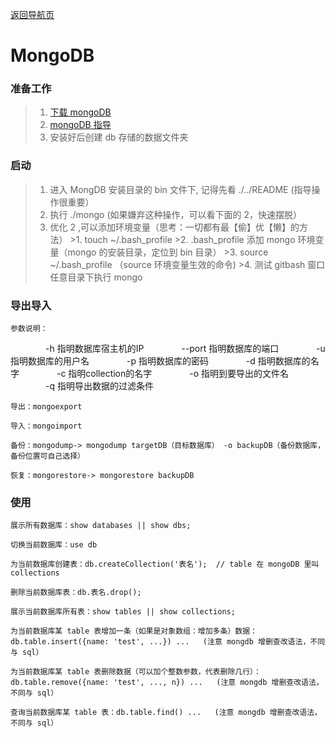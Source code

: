 [返回导航页](https://cqzhen.github.io/blog.html "导航页面")

# MongoDB

### 准备工作

>1. [下载 mongoDB](https://www.mongodb.com/download-center/community "mongoDB")
>2. [mongoDB 指导](https://www.runoob.com/mongodb/mongodb-window-install.html "mongoDB")
>3. 安装好后创建 db 存储的数据文件夹


### 启动

>1. 进入 MongDB 安装目录的 bin 文件下, 记得先看 ./../README (指导操作很重要）
>2. 执行 ./mongo (如果嫌弃这种操作，可以看下面的 2，快速摆脱）
>3. 优化 2 ,可以添加环境变量（思考：一切都有最【偷】优【懒】的方法）
    >1. touch ~/.bash_profile
    >2. .bash_profile 添加 mongo 环境变量（mongo 的安装目录，定位到 bin 目录）
    >3. source ~/.bash_profile （source 环境变量生效的命令)
    >4. 测试 gitbash 窗口任意目录下执行 mongo

### 导出导入

    参数说明：
　　　　-h 指明数据库宿主机的IP
　　　　--port 指明数据库的端口
　　　　-u 指明数据库的用户名
　　　　-p 指明数据库的密码
　　　　-d 指明数据库的名字
　　　　-c 指明collection的名字
　　　　-o 指明到要导出的文件名
　　　　-q 指明导出数据的过滤条件
    
    导出：mongoexport

    导入：mongoimport

    备份：mongodump-> mongodump targetDB（目标数据库） -o backupDB（备份数据库，备份位置可自己选择）

    恢复：mongorestore-> mongorestore backupDB

### 使用

    展示所有数据库：show databases || show dbs;

    切换当前数据库：use db
    
    为当前数据库创建表：db.createCollection('表名');  // table 在 mongoDB 里叫 collections
    
    删除当前数据库表：db.表名.drop();

    展示当前数据库所有表：show tables || show collections;

    为当前数据库某 table 表增加一条（如果是对象数组：增加多条）数据：db.table.insert({name: 'test', ...}) ...   (注意 mongdb 增删查改语法，不同与 sql）
    
    为当前数据库某 table 表删除数据（可以加个整数参数，代表删除几行）：db.table.remove({name: 'test', ..., n}) ...   (注意 mongdb 增删查改语法，不同与 sql）
    
    查询当前数据库某 table 表：db.table.find() ...   (注意 mongdb 增删查改语法，不同与 sql）
